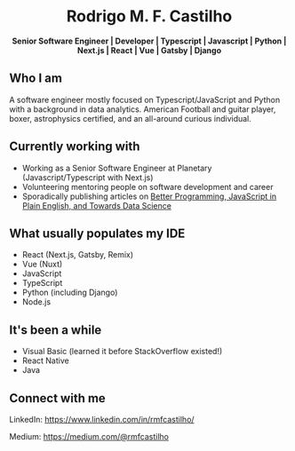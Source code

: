 # <center>Rodrigo M. F. Castilho</center>
<center><b><span style="fontsize: 4em">Senior Software Engineer | Developer | Typescript | Javascript | Python | Next.js | React | Vue | Gatsby | Django</span></center></b>

## Who I am
A software engineer mostly focused on Typescript/JavaScript and Python with a background in data analytics. American Football and guitar player, boxer, astrophysics certified, and an all-around curious individual.

## Currently working with
- Working as a Senior Software Engineer at Planetary (Javascript/Typescript with Next.js)
- Volunteering mentoring people on software development and career
- Sporadically publishing articles on [Better Programming, JavaScript in Plain English, and Towards Data Science](https://rmfcastilho.medium.com/)

## What usually populates my IDE
- React (Next.js, Gatsby, Remix)
- Vue (Nuxt)
- JavaScript
- TypeScript
- Python (including Django)
- Node.js

## It's been a while
- Visual Basic (learned it before StackOverflow existed!)
- React Native
- Java

## Connect with me
LinkedIn: https://www.linkedin.com/in/rmfcastilho/

Medium: https://medium.com/@rmfcastilho

